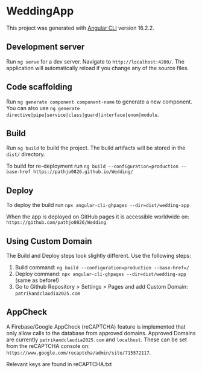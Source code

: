 # WeddingApp

This project was generated with [Angular CLI](https://github.com/angular/angular-cli) version 16.2.2.

## Development server

Run `ng serve` for a dev server. Navigate to `http://localhost:4200/`. The application will automatically reload if you change any of the source files.

## Code scaffolding

Run `ng generate component component-name` to generate a new component. You can also use `ng generate directive|pipe|service|class|guard|interface|enum|module`.

## Build

Run `ng build` to build the project. The build artifacts will be stored in the `dist/` directory.

To build for re-deployment run `ng build --configuration=production --base-href https://pathjo0826.github.io/Wedding/`

## Deploy

To deploy the build run `npx angular-cli-ghpages --dir=dist/wedding-app` 

When the app is deployed on GitHub pages it is accessible worldwide on: `https://github.com/pathjo0826/Wedding`

## Using Custom Domain

The Build and Deploy steps look slightly different. Use the following steps:

1. Build command: `ng build --configuration=production --base-href=/`
2. Deploy command: `npx angular-cli-ghpages --dir=dist/wedding-app` (same as before!)
3. Go to Github Repository > Settings > Pages and add Custom Domain: `patrikandclaudia2025.com`

## AppCheck

A Firebase/Google AppCheck (reCAPTCHA) feature is implemented that only allow calls to the database from approved domains.
Approved Domains are currently `patrikandclaudia2025.com` and `localhost`. These can be set from the reCAPTCHA console on:
`https://www.google.com/recaptcha/admin/site/715572117`.

Relevant keys are found in reCAPTCHA.txt